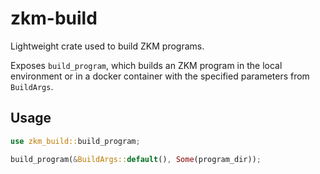 # zkm-build
Lightweight crate used to build ZKM programs.

Exposes `build_program`, which builds an ZKM program in the local environment or in a docker container with the specified parameters from `BuildArgs`.

## Usage

```rust
use zkm_build::build_program;

build_program(&BuildArgs::default(), Some(program_dir));
```